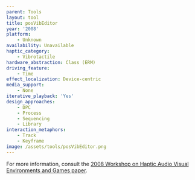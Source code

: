 ```yaml
---
parent: Tools
layout: tool
title: posVibEditor
year: '2008'
platform:
    - Unknown
availability: Unavailable
haptic_category:
    - Vibrotactile
hardware_abstraction: Class (ERM)
driving_feature:
    - Time
effect_localization: Device-centric
media_support:
    - None
iterative_playback: 'Yes'
design_approaches:
    - DPC
    - Process
    - Sequencing
    - Library
interaction_metaphors:
    - Track
    - Keyframe
image: /assets/tools/posVibEditor.png
---
```

For more information, consult the [2008 Workshop on Haptic Audio Visual Environments and Games paper](https://doi.org/10.1109/HAVE.2008.4685310).
